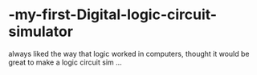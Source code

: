 # -my-first-Digital-logic-circuit-simulator
always liked the way that logic worked in computers, thought it would be great to make a logic circuit sim ...
